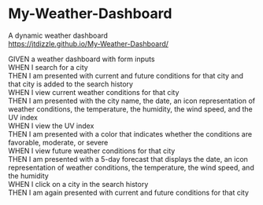 # My-Weather-Dashboard  
A dynamic weather dashboard  
https://jtdizzle.github.io/My-Weather-Dashboard/  

GIVEN a weather dashboard with form inputs  
WHEN I search for a city  
THEN I am presented with current and future conditions for that city and that city is added to the search history  
WHEN I view current weather conditions for that city  
THEN I am presented with the city name, the date, an icon representation of weather conditions, the temperature, the humidity, the wind speed, and the UV index  
WHEN I view the UV index  
THEN I am presented with a color that indicates whether the conditions are favorable, moderate, or severe  
WHEN I view future weather conditions for that city  
THEN I am presented with a 5-day forecast that displays the date, an icon representation of weather conditions, the temperature, the wind speed, and the humidity  
WHEN I click on a city in the search history  
THEN I am again presented with current and future conditions for that city  
